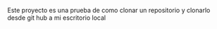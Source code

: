 Este proyecto es una prueba de como clonar un repositorio y clonarlo desde git hub a mi escritorio local